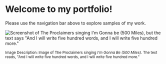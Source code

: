 # **Welcome to my portfolio!**

Please use the navigation bar above to explore samples of my work. 

![Screenshot of The Proclaimers singing I'm Gonna be (500 Miles), but the text says "And I will write five hundred words, and I will write five hundred more."](https://github.com/maddie35/maddie.github.io/assets/147114265/0fe7eaed-8062-4c44-9707-fbffe458c2f6)

<sup>Image Description: Image of The Proclaimers singing _I'm Gonna Be (500 Miles)._ The text reads, "And I will write five hundred words, and I will write five hundred more."</sup>
